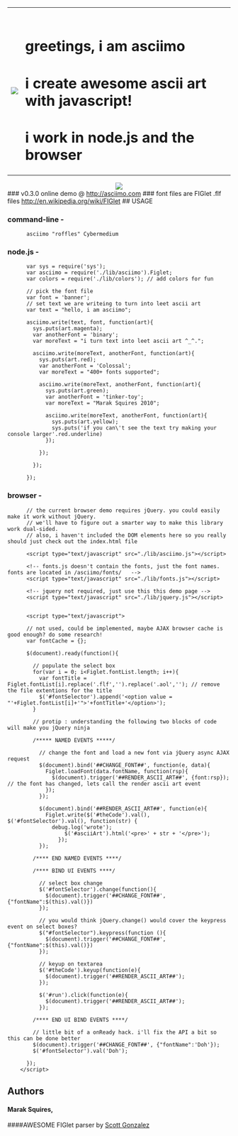 <table>
  <tr valign = "middle">
    <td><img src = "http://imgur.com/kmbjB.png"/></td>
    <td>
      <br/>
      <h1>greetings, i am asciimo</h1>
      <h1>i create awesome ascii art with javascript!</h1>
      <h1>i work in node.js and the browser</h1>
    </td>    
  </tr>
</table>

<div align = "center"><img src = "http://i.imgur.com/CDKZc.png" border = "0"/></div>
### v0.3.0 online demo @ <a href = "http://asciimo.com" target = "_blank">http://asciimo.com</a>
### font files are FIGlet .flf files <a href = "http://en.wikipedia.org/wiki/FIGlet">http://en.wikipedia.org/wiki/FIGlet</a>
## USAGE

### command-line -
          asciimo "roffles" Cybermedium

### node.js - 
          var sys = require('sys');
          var asciimo = require('./lib/asciimo').Figlet;
          var colors = require('./lib/colors'); // add colors for fun

          // pick the font file
          var font = 'banner';
          // set text we are writeing to turn into leet ascii art
          var text = "hello, i am asciimo";

          asciimo.write(text, font, function(art){
            sys.puts(art.magenta);
            var anotherFont = 'binary';
            var moreText = "i turn text into leet ascii art ^_^.";

            asciimo.write(moreText, anotherFont, function(art){
              sys.puts(art.red);
              var anotherFont = 'Colossal';
              var moreText = "400+ fonts supported";

              asciimo.write(moreText, anotherFont, function(art){
                sys.puts(art.green);  
                var anotherFont = 'tinker-toy';
                var moreText = "Marak Squires 2010";

                asciimo.write(moreText, anotherFont, function(art){
                  sys.puts(art.yellow);  
                  sys.puts('if you can\'t see the text try making your console larger'.red.underline)
                });

              });

            });

          });

### browser - 

          // the current browser demo requires jQuery. you could easily make it work without jQuery.
          // we'll have to figure out a smarter way to make this library work dual-sided. 
          // also, i haven't included the DOM elements here so you really should just check out the index.html file

          <script type="text/javascript" src="./lib/asciimo.js"></script>

          <!-- fonts.js doesn't contain the fonts, just the font names. fonts are located in /asciimo/fonts/   -->
          <script type="text/javascript" src="./lib/fonts.js"></script>

          <!-- jquery not required, just use this this demo page -->
          <script type="text/javascript" src="./lib/jquery.js"></script>


          <script type="text/javascript">

          // not used, could be implemented, maybe AJAX browser cache is good enough? do some research!
          var fontCache = {};

          $(document).ready(function(){

            // populate the select box
            for(var i = 0; i<Figlet.fontList.length; i++){
              var fontTitle = Figlet.fontList[i].replace('.flf','').replace('.aol',''); // remove the file extentions for the title
              $('#fontSelector').append('<option value = "'+Figlet.fontList[i]+'">'+fontTitle+'</option>');
            }
    
            // protip : understanding the following two blocks of code will make you jQuery ninja
    
            /***** NAMED EVENTS *****/

              // change the font and load a new font via jQuery async AJAX request
              $(document).bind('##CHANGE_FONT##', function(e, data){
                Figlet.loadFont(data.fontName, function(rsp){
                  $(document).trigger('##RENDER_ASCII_ART##', {font:rsp}); // the font has changed, lets call the render ascii art event
                });
              });
  
              $(document).bind('##RENDER_ASCII_ART##', function(e){
                Figlet.write($('#theCode').val(), $('#fontSelector').val(), function(str) {
                  debug.log('wrote');
            		  $('#asciiArt').html('<pre>' + str + '</pre>');
            		});
              });

            /**** END NAMED EVENTS ****/

            /**** BIND UI EVENTS ****/

              // select box change
              $('#fontSelector').change(function(){
                $(document).trigger('##CHANGE_FONT##', {"fontName":$(this).val()})
              });
    
              // you would think jQuery.change() would cover the keypress event on select boxes? 
              $("#fontSelector").keypress(function (){
                $(document).trigger('##CHANGE_FONT##', {"fontName":$(this).val()})
              });

              // keyup on textarea
              $('#theCode').keyup(function(e){
                $(document).trigger('##RENDER_ASCII_ART##');
              });
    
              $('#run').click(function(e){
                $(document).trigger('##RENDER_ASCII_ART##');
              });

            /**** END UI BIND EVENTS ****/

            // little bit of a onReady hack. i'll fix the API a bit so this can be done better
            $(document).trigger('##CHANGE_FONT##', {"fontName":'Doh'});
            $('#fontSelector').val('Doh');

          });
        </script>


## Authors
#### Marak Squires, 
####AWESOME FIGlet parser by <a href = "http://github.com/scottgonzalez/figlet-js">Scott Gonzalez</a>
